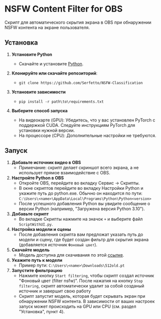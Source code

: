 # NSFW Content Filter for OBS

Скрипт для автоматического скрытия экрана в OBS при обнаружении NSFW контента на экране пользователя.

## Установка

1. **Установите Python**
   - Скачайте и установите [Python](https://www.python.org/downloads/).

2. **Клонируйте или скачайте репозиторий**:
   - ```git clone https://github.com/Serfetto/NSFW-Classification```
3. **Установите зависимости**
   - ```pip install -r path\to\requirements.txt```
4. **Выберите способ запуска**
   - На видеокарте (GPU):
     Убедитесь, что у вас установлен PyTorch с поддержкой CUDA. Следуйте инструкциям PyTorch для установки нужной версии.
   - На процессоре (CPU):
     Дополнительные настройки не требуются.
## Запуск
1. **Добавьте источник видео в OBS**
   - Примечание: скрипт делает скриншот всего экрана, а не использует прямое взаимодействие с OBS.
3. **Настройте Python в OBS**
   - Откройте OBS, перейдите во вкладку Сервис → Скрипты.
   - В окне скриптов перейдите во вкладку Настройки Python и укажите путь до python.exe. Обычно он находится по пути: ```C:\Users\<name>\AppData\Local\Programs\Python\Python<version>```
   - После успешного добавления Python вы увидите сообщение о версии Python (например, "Загружена версия Python 3.10").
4. **Добавьте скрипт**
   - Во вкладке Скрипты нажмите на значок ```+``` и выберите файл ```ScriptWithUI.py```.
6. **Настройка модели и сцены**
   - После добавления скрипта вам предложат указать путь до модели и сцену, где будет создан фильтр для скрытия экрана (добавляется источник ```Фоновый цвет```).
8. **Скачайте модель**
   - Модель доступна для скачивания по этой [ссылке](https://drive.google.com/file/d/1Vl5pY9ERFb-L5eF73Qt9Dumkmlrgykyk/view?usp=drive_link).
10. **Укажите путь к модели**
    - Пример пути: ```C:\Users\<name>\Downloads\512old.pt```
12. **Запустите фильтрацию**
    - Нажмите кнопку ```Start filtering```, чтобы скрипт создал источник "Фоновый цвет (filter nsfw)". После нажатия на кнопку ```Stop filtering```, скрипт автоматически удалит за собой созданый источник и завершит свою работу
    - Скрипт запустит модель, которая будет скрывать экран при обнаружении NSFW контента. В зависимости от ваших настроек запуск может происходить на GPU или CPU (см. раздел "Установка", пункт 4).

   
   
